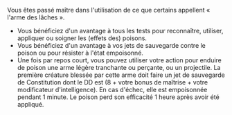 ﻿---
id: general_feats_fr.md#maître-empoisonneur
name: Maître empoisonneur
---
Vous êtes passé maître dans l'utilisation de ce que certains appellent « l'arme des lâches ».

* Vous bénéficiez d'un avantage à tous les tests pour reconnaître, utiliser, appliquer ou soigner les (effets des) poisons.
* Vous bénéficiez d'un avantage à vos jets de sauvegarde contre le poison ou pour résister à l'état empoisonné.
* Une fois par repos court, vous pouvez utiliser votre action pour enduire de poison une arme légère tranchante ou perçante, ou un projectile. La première créature blessée par cette arme doit faire un jet de sauvegarde de Constitution dont le DD est (8 + votre bonus de maîtrise + votre modificateur d'intelligence). En cas d'échec, elle est empoisonnée pendant 1 minute. Le poison perd son efficacité 1 heure après avoir été appliqué.

